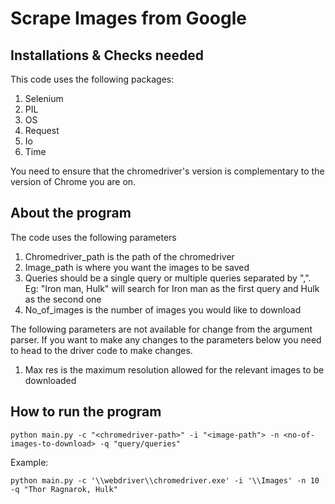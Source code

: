 # Scrape Images from Google 

## Installations & Checks needed

This code uses the following packages:
1. Selenium 
2. PIL
3. OS
4. Request
5. Io
6. Time

You need to ensure that the chromedriver's version is complementary to the version of Chrome you are on. 

## About the program

The code uses the following parameters

1. Chromedriver_path is the path of the chromedriver 
2. Image_path is where you want the images to be saved 
3. Queries should be a single query or multiple queries separated by ",". Eg: "Iron man, Hulk" will search for Iron man as the first query and Hulk as the second one 
4. No_of_images is the number of images you would like to download 

The following parameters are not available for change from the argument parser. If you want to make any changes to the parameters below you need to head to the driver code to make changes. 
1. Max res is the maximum resolution allowed for the relevant images to be downloaded

## How to run the program
```
python main.py -c "<chromedriver-path>" -i "<image-path"> -n <no-of-images-to-download> -q "query/queries"
```
Example:
```
python main.py -c '\\webdriver\\chromedriver.exe' -i '\\Images' -n 10 -q "Thor Ragnarok, Hulk"
```
